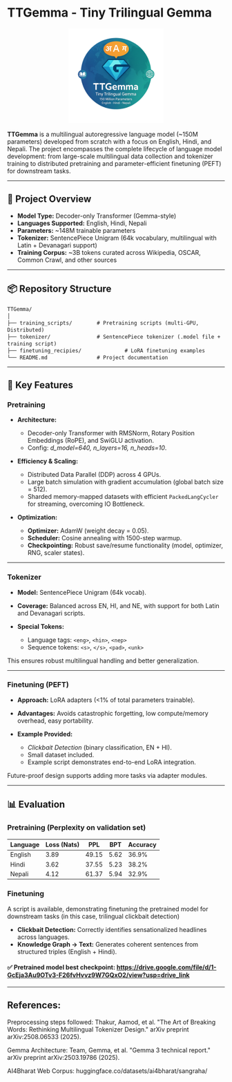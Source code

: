 # TTGemma - Tiny Trilingual Gemma

<p align="center">
  <img src="./TTGemmaLogo.png" alt="TTGemma Logo" width="220"/>
</p>


**TTGemma** is a multilingual autoregressive language model (~150M parameters) developed from scratch with a focus on English, Hindi, and Nepali. The project encompasses the complete lifecycle of language model development: from large-scale multilingual data collection and tokenizer training to distributed pretraining and parameter-efficient finetuning (PEFT) for downstream tasks.

---

## 🚀 Project Overview

* **Model Type:** Decoder-only Transformer (Gemma-style)
* **Languages Supported:** English, Hindi, Nepali
* **Parameters:** ~148M trainable parameters
* **Tokenizer:** SentencePiece Unigram (64k vocabulary, multilingual with Latin + Devanagari support)
* **Training Corpus:** ~3B tokens curated across Wikipedia, OSCAR, Common Crawl, and other sources

---

## 📦 Repository Structure

```
TTGemma/
│
├── training_scripts/        # Pretraining scripts (multi-GPU, Distributed)
├── tokenizer/               # SentencePiece tokenizer (.model file + training script)
├── finetuning_recipies/              # LoRA finetuning examples
└── README.md                # Project documentation
```

---

## 🔑 Key Features

### Pretraining

* **Architecture:**

  * Decoder-only Transformer with RMSNorm, Rotary Position Embeddings (RoPE), and SwiGLU activation.
  * Config: *d_model=640, n_layers=16, n_heads=10*.

* **Efficiency & Scaling:**

  * Distributed Data Parallel (DDP) across 4 GPUs.
  * Large batch simulation with gradient accumulation (global batch size = 512).
  * Sharded memory-mapped datasets with efficient `PackedLangCycler` for streaming, overcoming IO Bottleneck.

* **Optimization:**

  * **Optimizer:** AdamW (weight decay = 0.05).
  * **Scheduler:** Cosine annealing with 1500-step warmup.
  * **Checkpointing:** Robust save/resume functionality (model, optimizer, RNG, scaler states).

---

### Tokenizer

* **Model:** SentencePiece Unigram (64k vocab).
* **Coverage:** Balanced across EN, HI, and NE, with support for both Latin and Devanagari scripts.
* **Special Tokens:**

  * Language tags: `<eng>`, `<hin>`, `<nep>`
  * Sequence tokens: `<s>`, `</s>`, `<pad>`, `<unk>`

This ensures robust multilingual handling and better generalization.

---

### Finetuning (PEFT)

* **Approach:** LoRA adapters (<1% of total parameters trainable).
* **Advantages:** Avoids catastrophic forgetting, low compute/memory overhead, easy portability.
* **Example Provided:**

  * *Clickbait Detection* (binary classification, EN + HI).
  * Small dataset included.
  * Example script demonstrates end-to-end LoRA integration.

Future-proof design supports adding more tasks via adapter modules.

---

## 📊 Evaluation

### Pretraining (Perplexity on validation set)

| Language | Loss (Nats) | PPL   | BPT  | Accuracy |
| -------- | ----------- | ----- | ---- | -------- |
| English  | 3.89        | 49.15 | 5.62 | 36.9%    |
| Hindi    | 3.62        | 37.55 | 5.23 | 38.2%    |
| Nepali   | 4.12        | 61.37 | 5.94 | 32.9%    |

### Finetuning
A script is available, demonstrating finetuning the pretrained model for downstream tasks (in this case, trilingual clickbait detection)
* **Clickbait Detection:** Correctly identifies sensationalized headlines across languages.
* **Knowledge Graph → Text:** Generates coherent sentences from structured triples (English + Hindi).

#### ✅ Pretrained model best checkpoint: https://drive.google.com/file/d/1-GcEja3Au9OTv3-F26fvHvvz9W7GQxO2/view?usp=drive_link

--- 

## References:

Preprocessing steps followed: Thakur, Aamod, et al. "The Art of Breaking Words: Rethinking Multilingual Tokenizer Design." arXiv preprint arXiv:2508.06533 (2025).

Gemma Architecture: Team, Gemma, et al. "Gemma 3 technical report." arXiv preprint arXiv:2503.19786 (2025).

AI4Bharat Web Corpus: huggingface.co/datasets/ai4bharat/sangraha/




